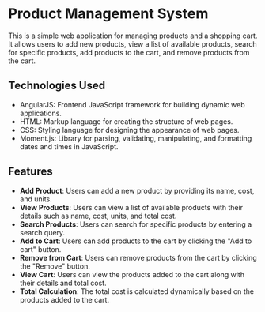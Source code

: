 # Product Management System

This is a simple web application for managing products and a shopping cart. It allows users to add new products, view a list of available products, search for specific products, add products to the cart, and remove products from the cart.

## Technologies Used

- AngularJS: Frontend JavaScript framework for building dynamic web applications.
- HTML: Markup language for creating the structure of web pages.
- CSS: Styling language for designing the appearance of web pages.
- Moment.js: Library for parsing, validating, manipulating, and formatting dates and times in JavaScript.
  
## Features

- **Add Product**: Users can add a new product by providing its name, cost, and units.
- **View Products**: Users can view a list of available products with their details such as name, cost, units, and total cost.
- **Search Products**: Users can search for specific products by entering a search query.
- **Add to Cart**: Users can add products to the cart by clicking the "Add to cart" button.
- **Remove from Cart**: Users can remove products from the cart by clicking the "Remove" button.
- **View Cart**: Users can view the products added to the cart along with their details and total cost.
- **Total Calculation**: The total cost is calculated dynamically based on the products added to the cart.



